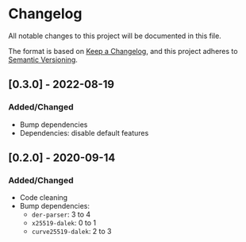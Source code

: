 # Changelog

All notable changes to this project will be documented in this file.

The format is based on [Keep a Changelog](https://keepachangelog.com/en/1.0.0/),
and this project adheres to [Semantic Versioning](https://semver.org/spec/v2.0.0.html).

## [0.3.0] - 2022-08-19

### Added/Changed

- Bump dependencies
- Dependencies: disable default features

## [0.2.0] - 2020-09-14

### Added/Changed

- Code cleaning
- Bump dependencies:
  - `der-parser`: 3 to 4
  - `x25519-dalek`: 0 to 1
  - `curve25519-dalek`: 2 to 3
